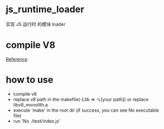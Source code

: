# js_runtime_loader

实现 JS 运行时 的模块 loader

# compile V8

[Reference](https://blog.csdn.net/THEANARKH/article/details/117479273)

# how to use

- compile v8
- replace v8 path in the makefile(-Llib => -L[your path]) or replace libv8_monolith.a
- execute 'make' in the root dir (if success, you can see No executable file)
- run 'No ./test/index.js'
